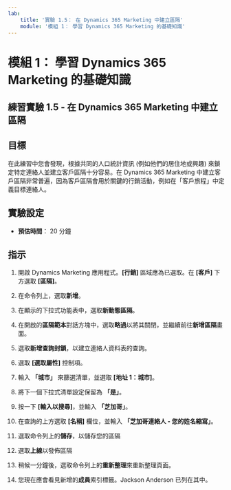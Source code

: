```yaml
---
lab:
    title: '實驗 1.5： 在 Dynamics 365 Marketing 中建立區隔'
    module: '模組 1： 學習 Dynamics 365 Marketing 的基礎知識'
---
```


模組 1： 學習 Dynamics 365 Marketing 的基礎知識
========================

## 練習實驗 1.5 - 在 Dynamics 365 Marketing 中建立區隔

## 目標

在此練習中您會發現，根據共同的人口統計資訊 (例如他們的居住地或興趣) 來鎖定特定連絡人並建立客戶區隔十分容易。在 Dynamics 365 Marketing 中建立客戶區隔非常普遍，因為客戶區隔會用於關鍵的行銷活動，例如在「客戶旅程」中定義目標連絡人。

## 實驗設定

  - **預估時間**： 20 分鐘

## 指示


1. 開啟 Dynamics Marketing 應用程式。**[行銷]** 區域應為已選取。在 **[客戶]** 下方選取 **[區隔]**。

2. 在命令列上，選取**新增**。

3. 在顯示的下拉式功能表中，選取**新動態區隔**。

4. 在開啟的**區隔範本**對話方塊中，選取**略過**以將其關閉，並繼續前往**新增區隔**畫面。

5. 選取**新增查詢封鎖**，以建立連絡人資料表的查詢。 

6. 選取 **[選取屬性]** 控制項。

7. 輸入 **「城市」** 來篩選清單，並選取 **[地址 1：城市]**。

8. 將下一個下拉式清單設定保留為 **「是」**。 

9. 按一下 **[輸入以搜尋]**，並輸入 **「芝加哥」**。

10. 在查詢的上方選取 **[名稱]** 欄位，並輸入 **「芝加哥連絡人 - 您的姓名縮寫」**。

11. 選取命令列上的**儲存**，以儲存您的區隔

12. 選取**上線**以發佈區隔 

13. 稍候一分鐘後，選取命令列上的**重新整理**來重新整理頁面。 

14. 您現在應會看見新增的**成員**索引標籤。Jackson Anderson 已列在其中。
